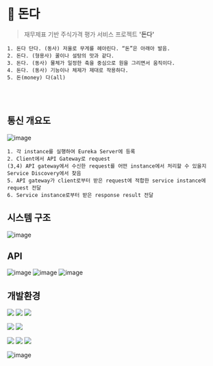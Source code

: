 # 🔁 돈다

> 재무제표 기반 주식가격 평가 서비스 프로젝트 **'돈다'**

```
1. 돈다 단다. (동사) 저울로 무게를 헤아린다. “돈”은 아래아 발음.
2. 돈다. (형용사) 꿀이나 설탕의 맛과 같다.
3. 돈다. (동사) 물체가 일정한 축을 중심으로 원을 그리면서 움직이다.
4. 돈다. (동사) 기능이나 체제가 제대로 작용하다.
5. 돈(money) 다(all)
```

<br><br>

## 통신 개요도

![image](https://user-images.githubusercontent.com/68547545/175465406-22f034a7-96c7-4c36-b420-e3a56cb516b6.png)

```
1. 각 instance를 실행하여 Eureka Server에 등록
2. Client에서 API Gateway로 request
(3,4) API gateway에서 수신한 request를 어떤 instance에서 처리할 수 있을지  Service Discovery에서 찾음
5. API gateway가 client로부터 받은 request에 적합한 service instance에 request 전달
6. Service instance로부터 받은 response result 전달
```

## 시스템 구조

![image](https://user-images.githubusercontent.com/68547545/180674980-df11caa9-2c25-45ad-83c5-6fb1baf31fc1.png)


## API

![image](https://user-images.githubusercontent.com/68547545/175465976-b014a06b-6920-4697-a3bd-8f0b64fec9d4.png)
![image](https://user-images.githubusercontent.com/68547545/175465983-2e527eb3-9f8f-4fc3-9828-531829ac550f.png)
![image](https://user-images.githubusercontent.com/68547545/175465988-886be72c-82e3-420d-891d-cf12ec872619.png)


## 개발환경

<img src="https://img.shields.io/badge/vue.js-4FC08D?style=for-the-badge&logo=vue.js&logoColor=white"> <img src="https://img.shields.io/badge/springboot-6DB33F?style=for-the-badge&logo=springboot&logoColor=white"> <img src="https://img.shields.io/badge/gradle-02303A?style=for-the-badge&logo=gradle&logoColor=white">

<img src="https://img.shields.io/badge/mysql-4479A1?style=for-the-badge&logo=mysql&logoColor=white"> <img src="https://img.shields.io/badge/mongoDB-47A248?style=for-the-badge&logo=MongoDB&logoColor=white"> 

<img src="https://img.shields.io/badge/java-007396?style=for-the-badge&logo=java&logoColor=white"> <img src="https://img.shields.io/badge/python-3776AB?style=for-the-badge&logo=python&logoColor=white"> <img src="https://img.shields.io/badge/javascript-F7DF1E?style=for-the-badge&logo=javascript&logoColor=black">


![image](https://user-images.githubusercontent.com/68547545/175466320-e5a4a34f-9cdd-4f35-a867-1a7c022e97fa.png)

